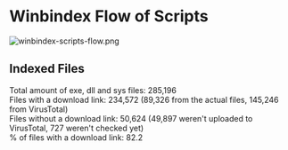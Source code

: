 # Winbindex Flow of Scripts

![winbindex-scripts-flow.png](winbindex-scripts-flow.png)

## Indexed Files

<!--FileStats-->
Total amount of exe, dll and sys files: 285,196  
Files with a download link: 234,572 (89,326 from the actual files, 145,246 from VirusTotal)  
Files without a download link: 50,624 (49,897 weren't uploaded to VirusTotal, 727 weren't checked yet)  
% of files with a download link: 82.2  
<!--/FileStats-->
